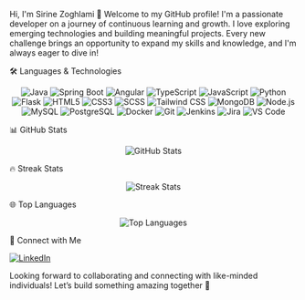 Hi, I'm Sirine Zoghlami 👋
Welcome to my GitHub profile! I'm a passionate developer on a journey of continuous learning and growth. I love exploring emerging technologies and building meaningful projects. Every new challenge brings an opportunity to expand my skills and knowledge, and I'm always eager to dive in!

🛠️ Languages & Technologies
<p align="center"> <img src="https://img.shields.io/badge/Java-ED8B00?style=for-the-badge&logo=java&logoColor=white" alt="Java" /> <img src="https://img.shields.io/badge/Spring%20Boot-6DB33F?style=for-the-badge&logo=spring-boot&logoColor=white" alt="Spring Boot" /> <img src="https://img.shields.io/badge/Angular-DD0031?style=for-the-badge&logo=angular&logoColor=white" alt="Angular" /> <img src="https://img.shields.io/badge/TypeScript-007ACC?style=for-the-badge&logo=typescript&logoColor=white" alt="TypeScript" /> <img src="https://img.shields.io/badge/JavaScript-F7DF1E?style=for-the-badge&logo=javascript&logoColor=black" alt="JavaScript" /> <img src="https://img.shields.io/badge/Python-3776AB?style=for-the-badge&logo=python&logoColor=white" alt="Python" /> <img src="https://img.shields.io/badge/Flask-000000?style=for-the-badge&logo=flask&logoColor=white" alt="Flask" /> <img src="https://img.shields.io/badge/HTML5-E34F26?style=for-the-badge&logo=html5&logoColor=white" alt="HTML5" /> <img src="https://img.shields.io/badge/CSS3-1572B6?style=for-the-badge&logo=css3&logoColor=white" alt="CSS3" /> <img src="https://img.shields.io/badge/SCSS-CC6699?style=for-the-badge&logo=sass&logoColor=white" alt="SCSS" /> <img src="https://img.shields.io/badge/Tailwind_CSS-38B2AC?style=for-the-badge&logo=tailwind-css&logoColor=white" alt="Tailwind CSS" /> <img src="https://img.shields.io/badge/MongoDB-47A248?style=for-the-badge&logo=mongodb&logoColor=white" alt="MongoDB" /> <img src="https://img.shields.io/badge/Node.js-339933?style=for-the-badge&logo=nodedotjs&logoColor=white" alt="Node.js" /> <img src="https://img.shields.io/badge/MySQL-4479A1?style=for-the-badge&logo=mysql&logoColor=white" alt="MySQL" /> <img src="https://img.shields.io/badge/PostgreSQL-316192?style=for-the-badge&logo=postgresql&logoColor=white" alt="PostgreSQL" /> <img src="https://img.shields.io/badge/Docker-2496ED?style=for-the-badge&logo=docker&logoColor=white" alt="Docker" /> <img src="https://img.shields.io/badge/Git-F05032?style=for-the-badge&logo=git&logoColor=white" alt="Git" /> <img src="https://img.shields.io/badge/Jenkins-D24939?style=for-the-badge&logo=jenkins&logoColor=white" alt="Jenkins" /> <img src="https://img.shields.io/badge/Jira-0052CC?style=for-the-badge&logo=jira&logoColor=white" alt="Jira" /> <img src="https://img.shields.io/badge/VS%20Code-0078D4?style=for-the-badge&logo=visual-studio-code&logoColor=white" alt="VS Code" /> </p>
📊 GitHub Stats
<p align="center"> <img src="https://github-readme-stats.vercel.app/api?username=SirineZoghlami&show_icons=true&count_private=true&include_all_commits=true&theme=radical" alt="GitHub Stats" /> </p>
🔥 Streak Stats
<p align="center"> <img src="https://github-readme-streak-stats.herokuapp.com/?user=SirineZoghlami&theme=radical" alt="Streak Stats" /> </p>
🌐 Top Languages
<p align="center"> <img src="https://github-readme-stats.vercel.app/api/top-langs/?username=SirineZoghlami&layout=compact&theme=radical&hide=html,scss" alt="Top Languages" /> </p>
🔗 Connect with Me
<p> <a href="https://www.linkedin.com/in/zoghlami-sirine-260959213/" target="_blank"><img src="https://img.shields.io/badge/LinkedIn-0077B5?style=for-the-badge&logo=linkedin&logoColor=white" alt="LinkedIn"/></a> </p>
Looking forward to collaborating and connecting with like-minded individuals! Let’s build something amazing together 🚀
